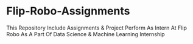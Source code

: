 # Flip-Robo-Assignments
This Repository Include Assignments & Project Perform As Intern At Flip Robo As A Part Of Data Science & Machine Learning Internship
